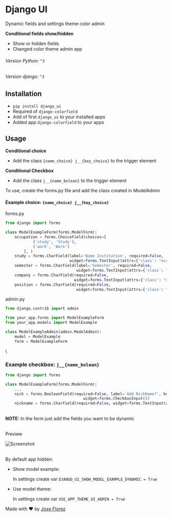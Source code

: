 # Django UI 

Dynamic fields and settings theme color admin

**Conditional fields show/hidden**

- Show or hidden fields
- Changed color theme admin app


###### Version Python: `^3`
###### Version django: `^3`

## Installation
- `pip install django_ui`
- Required of `django-colorfield`
- Add of first `django_ui` to your installed apps
- Added app `django-colorfield` to your apps


## Usage

**Conditional choice**
- Add the class `{name_choice} j__{key_choice}` to the trigger element

**Conditional Checkbox**
- Add the class `j__{name_bolean}` to the trigger element


To use, create the forms.py file and add the class created in ModelAdmin

#### Example choice: `{name_choice} j__{key_choice}`

forms.py

```python
from django import forms

class ModelExampleForm(forms.ModelForm):
    occupation = forms.ChoiceField(choices=[
            ('study', 'Study'),
            ('work', 'Work')
        ], )
    study = forms.CharField(label='Name Institution', required=False,
                            widget=forms.TextInput(attrs={'class': "occupation j__study"}))
    semester = forms.CharField(label='Semester', required=False,
                               widget=forms.TextInput(attrs={'class': "occupation j__study"}))
    company = forms.CharField(required=False,
                              widget=forms.TextInput(attrs={'class': "occupation j__work"}))
    position = forms.CharField(required=False,
                               widget=forms.TextInput(attrs={'class': "occupation j__work"}))
```


admin.py

```python
from django.contrib import admin

from your_app.forms import ModelExampleForm
from your_app.models import ModelExample

class ModelExampleAdmin(admin.ModelAdmin):
    model = ModelExample
    form = ModelExampleForm
``` 

\
### Example checkbox:  `j__{name_bolean}`

```python
from django import forms

class ModelExampleForm(forms.ModelForm):
    ...
    nick = forms.BooleanField(required=False, label='Add NickName?', help_text='Select if you want to add NickName',
                                  widget=forms.CheckboxInput())
    nickname = forms.CharField(required=False, widget=forms.TextInput(attrs={'class': "j__nick"}))

```
\
**NOTE:** In the form just add the fields you want to be dynamic


\
Preview

![Screenshot](./media/django_ui.gif)


\
By default app hidden:

- Show model example: 
   
    In settings create var `DJANGO_UI_SHOW_MODEL_EXAMPLE_DYNAMIC = True`
   
   
   
- Use model theme:

    In settings create var `USE_APP_THEME_UI_ADMIN = True`   




Made with ♥ by [Jose Florez](www.joseflorez.co)
